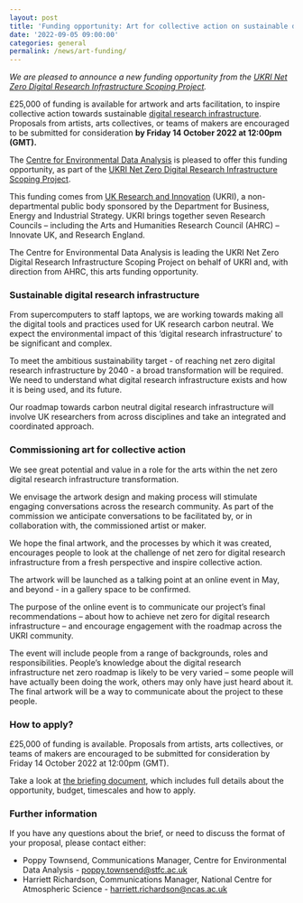 ```yaml
---
layout: post
title: 'Funding opportunity: Art for collective action on sustainable digital research infrastructure'
date: '2022-09-05 09:00:00'
categories: general
permalink: /news/art-funding/
---
```

_We are pleased to announce a new funding opportunity from the [UKRI Net Zero Digital Research Infrastructure Scoping Project](https://net-zero-dri.ceda.ac.uk/)._

£25,000 of funding is available for artwork and arts facilitation, to inspire collective action towards sustainable [digital research infrastructure](https://www.ukri.org/what-we-offer/creating-world-class-research-and-innovation-infrastructure/digital-research-infrastructure/). Proposals from artists, arts collectives, or teams of makers are encouraged to be submitted for consideration **by Friday 14 October 2022 at 12:00pm (GMT).** 

The [Centre for Environmental Data Analysis](https://www.ceda.ac.uk/) is pleased to offer this funding opportunity, as part of the [UKRI Net Zero Digital Research Infrastructure Scoping Project](https://net-zero-dri.ceda.ac.uk/).

This funding comes from [UK Research and Innovation](https://www.ukri.org/) (UKRI), a non-departmental public body sponsored by the Department for Business, Energy and Industrial Strategy. UKRI brings together seven Research Councils – including the Arts and Humanities Research Council (AHRC) – Innovate UK, and Research England.

The Centre for Environmental Data Analysis is leading the UKRI Net Zero Digital Research Infrastructure Scoping Project on behalf of UKRI and, with direction from AHRC, this arts funding opportunity.

### Sustainable digital research infrastructure

From supercomputers to staff laptops, we are working towards making all the digital tools and practices used for UK research carbon neutral. We expect the environmental impact of this ‘digital research infrastructure’ to be significant and complex. 

To meet the ambitious sustainability target - of reaching net zero digital research infrastructure by 2040 - a broad transformation will be required. We need to understand what digital research infrastructure exists and how it is being used, and its future. 

Our roadmap towards carbon neutral digital research infrastructure will involve UK researchers from across disciplines and take an integrated and coordinated approach. 

### Commissioning art for collective action

We see great potential and value in a role for the arts within the net zero digital research infrastructure transformation.

We envisage the artwork design and making process will stimulate engaging conversations across the research community. As part of the commission we anticipate conversations to be facilitated by, or in collaboration with, the commissioned artist or maker. 

We hope the final artwork, and the processes by which it was created, encourages people to look at the challenge of net zero for digital research infrastructure from a fresh perspective and inspire collective action. 

The artwork will be launched as a talking point at an online event in May, and beyond - in a gallery space to be confirmed. 

The purpose of the online event is to communicate our project’s final recommendations – about how to achieve net zero for digital research infrastructure – and encourage engagement with the roadmap across the UKRI community. 

The event will include people from a range of backgrounds, roles and responsibilities. People’s knowledge about the digital research infrastructure net zero roadmap is likely to be very varied – some people will have actually been doing the work, others may only have just heard about it. The final artwork will be a way to communicate about the project to these people. 

### How to apply?
£25,000 of funding is available. Proposals from artists, arts collectives, or teams of makers are encouraged to be submitted for consideration by Friday 14 October 2022 at 12:00pm (GMT). 

Take a look at [the briefing document](https://docs.google.com/document/d/1D9Gwl5vvrz2bYJkC_SXDSdmh4Ypa20CD7eX36uRuHYU/edit?usp=sharing/), which includes full details about the opportunity, budget, timescales and how to apply. 

### Further information
If you have any questions about the brief, or need to discuss the format of your proposal, please contact either:
* Poppy Townsend, Communications Manager, Centre for Environmental Data Analysis - [poppy.townsend@stfc.ac.uk](mailto:poppy.townsend@stfc.ac.uk) 
* Harriett Richardson, Communications Manager, National Centre for Atmospheric Science - [harriett.richardson@ncas.ac.uk](mailto:harriett.richardson@ncas.ac.uk) 
